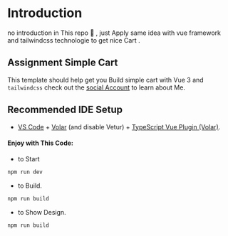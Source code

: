 # Introduction
 no introduction in This repo  🙂 , just Apply same idea with vue  framework and tailwindcss technologie to get nice Cart .

## Assignment Simple Cart

This template should help get you Build simple cart with Vue 3 and  `tailwindcss`  check out the [social Account](https://www.facebook/p/coderYk9#github) to learn about Me.

## Recommended IDE Setup

- [VS Code](https://code.visualstudio.com/) + [Volar](https://marketplace.visualstudio.com/items?itemName=Vue.volar) (and disable Vetur) + [TypeScript Vue Plugin (Volar)](https://marketplace.visualstudio.com/items?itemName=Vue.vscode-typescript-vue-plugin).


#### Enjoy with This Code:

- to Start

```sh
npm run dev
```
- to Build.

```sh
npm run build
```
- to Show Design.

```sh
npm run build
```
 
